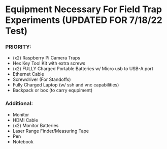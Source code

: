 # Equipment Necessary For Field Trap Experiments (UPDATED FOR 7/18/22 Test)

### PRIORITY:
*  (x2) Raspberry Pi Camera Traps
* Hex Key Tool Kit with extra screws
* (x2) FULLY Charged Portable Batteries w/ Micro usb to USB-A port
* Ethernet Cable
* Screwdriver (For Standoffs)
* Fully Charged Laptop (w/ ssh and vnc capabilities)
* Backpack or box (to carry equpiment)

### Additional:
* Monitor
* HDMI Cable
* (x2) Monitor Batteries
* Laser Range Finder/Measuring Tape
* Pen
* Notebook
 